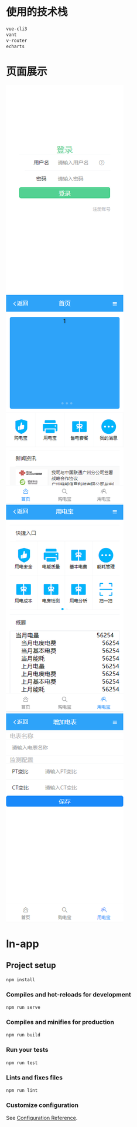 # 使用的技术栈
```
vue-cli3
vant
v-router
echarts

```
# 页面展示
<img src="https://github.com/Clown-Cry/myApp/raw/master/src/images/1.png"><img src="src/images/2.png">
<img src="src/images/3.png"><img src="src/images/4.png">

# ln-app

## Project setup
```
npm install
```

### Compiles and hot-reloads for development
```
npm run serve
```

### Compiles and minifies for production
```
npm run build
```

### Run your tests
```
npm run test
```

### Lints and fixes files
```
npm run lint
```

### Customize configuration
See [Configuration Reference](https://cli.vuejs.org/config/).
